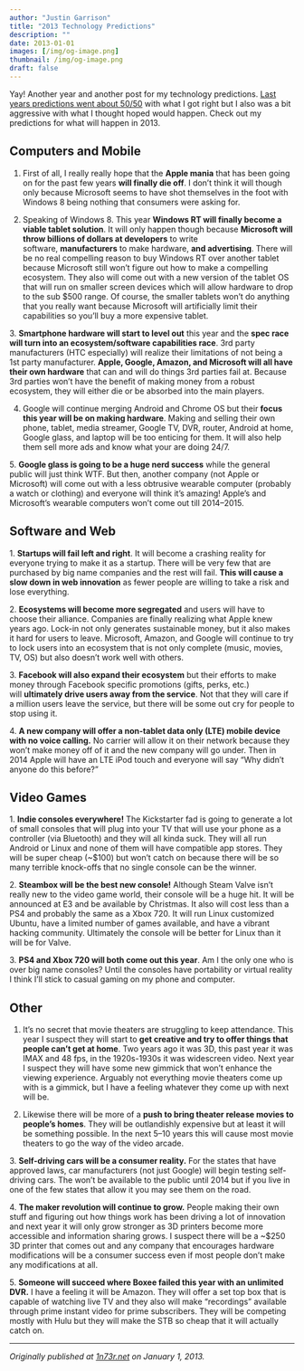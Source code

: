 ```yaml
---
author: "Justin Garrison"
title: "2013 Technology Predictions"
description: ""
date: 2013-01-01
images: [/img/og-image.png]
thumbnail: /img/og-image.png
draft: false
---
```


Yay! Another year and another post for my technology predictions. [Last years predictions went about 50/50](http://1n73r.net/2012/01/01/2012-technology-predicitons/) with what I got right but I also was a bit aggressive with what I thought hoped would happen. Check out my predictions for what will happen in 2013.

## Computers and Mobile

1. First of all, I really really hope that the **Apple mania** that has been going on for the past few years **will finally die off**. I don’t think it will though only because Microsoft seems to have shot themselves in the foot with Windows 8 being nothing that consumers were asking for.

2. Speaking of Windows 8. This year **Windows RT will finally become a viable tablet solution**. It will only happen though because **Microsoft will throw billions of dollars at developers** to write software, **manufacturers** to make hardware, **and advertising**. There will be no real compelling reason to buy Windows RT over another tablet because Microsoft still won’t figure out how to make a compelling ecosystem. They also will come out with a new version of the tablet OS that will run on smaller screen devices which will allow hardware to drop to the sub $500 range. Of course, the smaller tablets won’t do anything that you really want because Microsoft will artificially limit their capabilities so you’ll buy a more expensive tablet.

3. **Smartphone hardware will start to level out** this year and the **spec race will turn into an ecosystem/software capabilities race**. 3rd party manufacturers (HTC especially) will realize their limitations of not being a 1st party manufacturer. **Apple, Google, Amazon, and Microsoft will all have their own hardware** that can and will do things 3rd parties fail at. Because 3rd parties won’t have the benefit of making money from a robust ecosystem, they will either die or be absorbed into the main players.

4. Google will continue merging Android and Chrome OS but their **focus this year will be on making hardware**. Making and selling their own phone, tablet, media streamer, Google TV, DVR, router, Android at home, Google glass, and laptop will be too enticing for them. It will also help them sell more ads and know what your are doing 24/7.

5. **Google glass is going to be a huge nerd success** while the general public will just think WTF. But then, another company (not Apple or Microsoft) will come out with a less obtrusive wearable computer (probably a watch or clothing) and everyone will think it’s amazing! Apple’s and Microsoft’s wearable computers won’t come out till 2014–2015.

## Software and Web

1. **Startups will fail left and right**. It will become a crashing reality for everyone trying to make it as a startup. There will be very few that are purchased by big name companies and the rest will fail. **This will cause a slow down in web innovation** as fewer people are willing to take a risk and lose everything.

2. **Ecosystems will become more segregated** and users will have to choose their alliance. Companies are finally realizing what Apple knew years ago. Lock-in not only generates sustainable money, but it also makes it hard for users to leave. Microsoft, Amazon, and Google will continue to try to lock users into an ecosystem that is not only complete (music, movies, TV, OS) but also doesn’t work well with others.

3. **Facebook will also expand their ecosystem** but their efforts to make money through Facebook specific promotions (gifts, perks, etc.) will **ultimately drive users away from the service**. Not that they will care if a million users leave the service, but there will be some out cry for people to stop using it.

4. **A new company will offer a non-tablet data only (LTE) mobile device with no voice calling.** No carrier will allow it on their network because they won’t make money off of it and the new company will go under. Then in 2014 Apple will have an LTE iPod touch and everyone will say “Why didn’t anyone do this before?”

## Video Games

1. **Indie consoles everywhere!** The Kickstarter fad is going to generate a lot of small consoles that will plug into your TV that will use your phone as a controller (via Bluetooth) and they will all kinda suck. They will all run Android or Linux and none of them will have compatible app stores. They will be super cheap (~$100) but won’t catch on because there will be so many terrible knock-offs that no single console can be the winner.

2. **Steambox will be the best new console!** Although Steam Valve isn’t really new to the video game world, their console will be a huge hit. It will be announced at E3 and be available by Christmas. It also will cost less than a PS4 and probably the same as a Xbox 720. It will run Linux customized Ubuntu, have a limited number of games available, and have a vibrant hacking community. Ultimately the console will be better for Linux than it will be for Valve.

3. **PS4 and Xbox 720 will both come out this year**. Am I the only one who is over big name consoles? Until the consoles have portability or virtual reality I think I’ll stick to casual gaming on my phone and computer.

## Other

1. It’s no secret that movie theaters are struggling to keep attendance. This year I suspect they will start to **get creative and try to offer things that people can’t get at home**. Two years ago it was 3D, this past year it was IMAX and 48 fps, in the 1920s-1930s it was widescreen video. Next year I suspect they will have some new gimmick that won’t enhance the viewing experience. Arguably not everything movie theaters come up with is a gimmick, but I have a feeling whatever they come up with next will be.

2. Likewise there will be more of a **push to bring theater release movies to people’s homes**. They will be outlandishly expensive but at least it will be something possible. In the next 5–10 years this will cause most movie theaters to go the way of the video arcade.

3. **Self-driving cars will be a consumer reality.** For the states that have approved laws, car manufacturers (not just Google) will begin testing self-driving cars. The won’t be available to the public until 2014 but if you live in one of the few states that allow it you may see them on the road.

4. **The maker revolution will continue to grow.** People making their own stuff and figuring out how things work has been driving a lot of innovation and next year it will only grow stronger as 3D printers become more accessible and information sharing grows. I suspect there will be a ~$250 3D printer that comes out and any company that encourages hardware modifications will be a consumer success even if most people don’t make any modifications at all.

5. **Someone will succeed where Boxee failed this year with an unlimited DVR.** I have a feeling it will be Amazon. They will offer a set top box that is capable of watching live TV and they also will make “recordings” available through prime instant video for prime subscribers. They will be competing mostly with Hulu but they will make the STB so cheap that it will actually catch on.

---

_Originally published at [1n73r.net](http://1n73r.net/2013/01/01/2013-technology-predictions/) on January 1, 2013._
